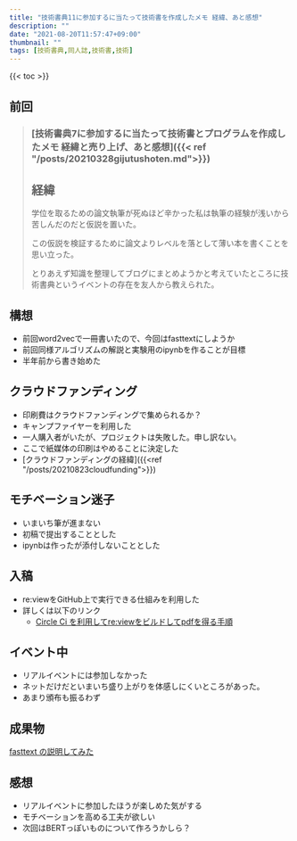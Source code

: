 ```yaml
---
title: "技術書典11に参加するに当たって技術書を作成したメモ 経緯、あと感想"
description: ""
date: "2021-08-20T11:57:47+09:00"
thumbnail: ""
tags: [技術書典,同人誌,技術書,技術]
---
```

{{< toc >}}

## 前回
>### [技術書典7に参加するに当たって技術書とプログラムを作成したメモ 経緯と売り上げ、あと感想]({{< ref "/posts/20210328gijutushoten.md">}})
>## 経緯
>学位を取るための論文執筆が死ぬほど辛かった私は執筆の経験が浅いから苦しんだのだと仮説を置いた。
>
>この仮説を検証するために論文よりレベルを落として薄い本を書くことを思い立った。
>
>とりあえず知識を整理してブログにまとめようかと考えていたところに技術書典というイベントの存在を友人から教えられた。
## 構想
- 前回word2vecで一冊書いたので、今回はfasttextにしようか
- 前回同様アルゴリズムの解説と実験用のipynbを作ることが目標
- 半年前から書き始めた

## クラウドファンディング
- 印刷費はクラウドファンディングで集められるか？
- キャンプファイヤーを利用した
- 一人購入者がいたが、プロジェクトは失敗した。申し訳ない。
- ここで紙媒体の印刷はやめることに決定した
- [クラウドファンディングの経緯]({{<ref "/posts/20210823cloudfunding">}})

## モチベーション迷子
- いまいち筆が進まない
- 初稿で提出することとした
- ipynbは作ったが添付しないこととした

## 入稿
- re:viewをGitHub上で実行できる仕組みを利用した
- 詳しくは以下のリンク
  - [Circle Ci を利用してre:viewをビルドしてpdfを得る手順]()

## イベント中
- リアルイベントには参加しなかった
- ネットだけだといまいち盛り上がりを体感しにくいところがあった。
- あまり頒布も振るわず

## 成果物
[fasttext の説明してみた](https://subcul-science.booth.pm/items/3152477)

## 感想
- リアルイベントに参加したほうが楽しめた気がする
- モチベーションを高める工夫が欲しい
- 次回はBERTっぽいものについて作ろうかしら？